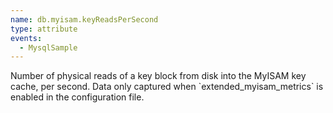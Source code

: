 ```yaml
---
name: db.myisam.keyReadsPerSecond
type: attribute
events:
  - MysqlSample
---
```


Number of physical reads of a key block from disk into the MyISAM key cache, per second. Data only captured when \`extended\_myisam\_metrics\` is enabled in the configuration file.